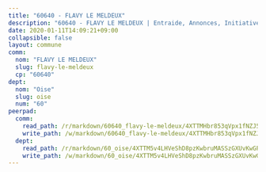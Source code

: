 ```yaml
---
title: "60640 - FLAVY LE MELDEUX"
description: "60640 - FLAVY LE MELDEUX | Entraide, Annonces, Initiatives"
date: 2020-01-11T14:09:21+09:00
collapsible: false
layout: commune
comm:
  nom: "FLAVY LE MELDEUX"
  slug: flavy-le-meldeux
  cp: "60640"
dept:
  nom: "Oise"
  slug: oise
  num: "60"
peerpad:
  comm:
    read_path: /r/markdown/60640_flavy-le-meldeux/4XTTMHbr853qVpx1fNZJ5cF6YDQqeBmQ12Raj2poeagyNTvdU
    write_path: /w/markdown/60640_flavy-le-meldeux/4XTTMHbr853qVpx1fNZJ5cF6YDQqeBmQ12Raj2poeagyNTvdU-K3TgUKXEgx1GyzskciM2EkC8CjUzpAaqTAeofdzMbE8Qk556WdVguJ1dwfRQvkK6uAm2qLnq7VeRVVcUDJDWkzeyWXMMmG5H1zVyv6jkVZGgaruKEctTuiN12vX8sarN2KVmNj9Q
  dept:
    read_path: /r/markdown/60_oise/4XTTM5v4LHVeShD8pzKwbruMASSzGXUvKwGPyPNR6Aq6aruGY
    write_path: /w/markdown/60_oise/4XTTM5v4LHVeShD8pzKwbruMASSzGXUvKwGPyPNR6Aq6aruGY-K3TgTfEPmBuMGxs3WizC7aafmuSUvuvwsE7nM986pS4fEczEhokrfL1mXNtU722XatpEcDhfhLf5xd24JkCKBD4DcQHeF5CYjEkAVzDN3PuQerZfYGZ5zy2XFcJNh2Z1pYjLoQTn
---
```


